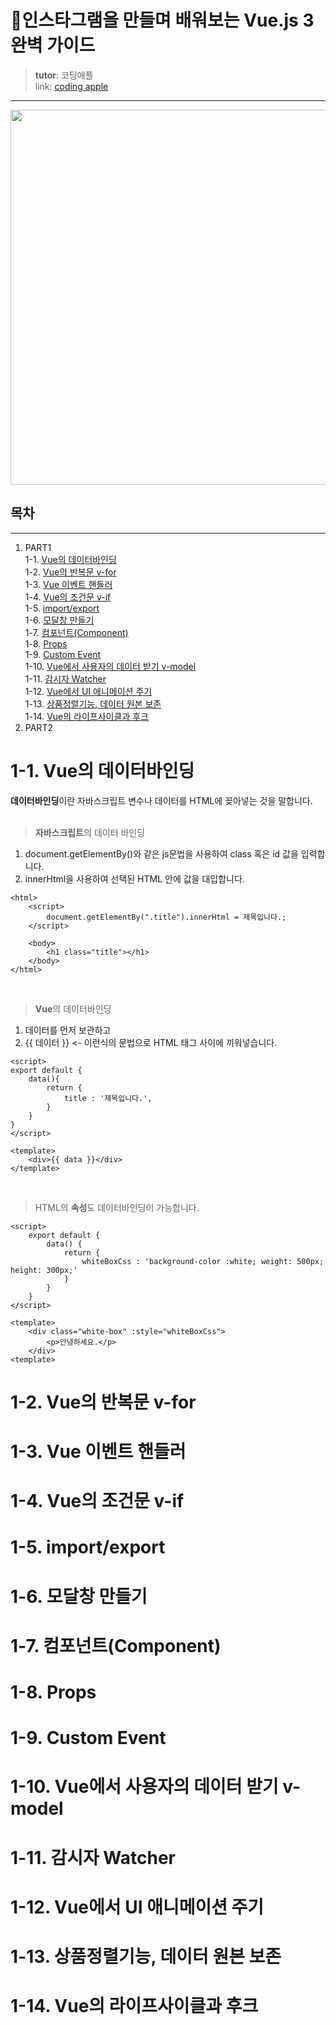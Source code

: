 
# 🍎인스타그램을 만들며 배워보는 Vue.js 3 완벽 가이드
> **tutor**: 코딩애플  
> link: [coding apple](https://codingapple.com/course/vue-js/)
---  
  <p align="center"><img src="https://codingapple.com/wp-content/uploads/2021/05/%EC%83%81%ED%92%88%EC%82%AC%EC%A7%84-44.png" height="600px" width="1000px"></p>
  
## 목차  
---  
1. PART1  
1-1. [Vue의 데이터바인딩](#1\-1-Vue의-데이터바인딩)  
1-2. [Vue의 반복문 v-for](#1\-2-Vue의-반복문-v\-for)  
1-3. [Vue 이벤트 핸들러](#1\-3-Vue의-이벤트-핸들러)  
1-4. [Vue의 조건문 v-if](#1\-4-Vue의-조건문-v\-if)  
1-5. [import/export](#1\-5-import/export)  
1-6. [모달창 만들기](#1\-6-모달창-만들기)  
1-7. [컴포넌트(Component)](#1\-7-컴포넌트-\(Component\))  
1-8. [Props](#1\-8-Props)  
1-9. [Custom Event](#1\-9-Custom-Event)  
1-10. [Vue에서 사용자의 데이터 받기 v-model](#1\-10-Vue에서-사용자의-데이터-받기-v\-model)  
1-11. [감시자 Watcher](#1\-11-감시자-Watcher)  
1-12. [Vue에서 UI 애니메이션 주기](#1\-12-Vue에서-UI-애니메이션-주기)  
1-13. [상품정렬기능, 데이터 원본 보존](#1\-13-상품정렬기능-데이터-원본-보존)  
1-14. [Vue의 라이프사이클과 후크](#1\-14-Vue의-라이프사이클과-후크)  
2. PART2

# 1-1. Vue의 데이터바인딩
**데이터바인딩**이란 자바스크립트 변수나 데이터를 HTML에 꽂아넣는 것을 말합니다.  
<br/>
> **자바스크립트**의 데이터 바인딩  
1. document.getElementBy()와 같은 js문법을 사용하여 class 혹은 id 값을 입력합니다.
2. innerHtml을 사용하여 선택된 HTML 안에 값을 대입합니다.
```
<html>
    <script>
        document.getElementBy(".title").innerHtml = 제목입니다.;
    </script>
    
    <body>
        <h1 class="title"></h1>
    </body>
</html>
```
<br/>  

> **Vue**의 데이터바인딩  
1. 데이터를 먼저 보관하고  
2. {{ 데이터 }} <- 이런식의 문법으로 HTML 태그 사이에 끼워넣습니다.
```
<script>
export default {
    data(){
        return {
            title : '제목입니다.',
        }
    }
}
</script>

<template>
    <div>{{ data }}</div>
</template>
```  
<br/>  

> HTML의 **속성**도 데이터바인딩이 가능합니다.  
```
<script>
    export default {
        data() {
            return {
                whiteBoxCss : 'background-color :white; weight: 500px; height: 300px;'
            }
        }
    }
</script>

<template>
    <div class="white-box" :style="whiteBoxCss">
        <p>안녕하세요.</p>
    </div>
<template>
```
# 1-2. Vue의 반복문 v-for

# 1-3. Vue 이벤트 핸들러

# 1-4. Vue의 조건문 v-if

# 1-5. import/export

# 1-6. 모달창 만들기

# 1-7. 컴포넌트(Component)

# 1-8. Props

# 1-9. Custom Event

# 1-10. Vue에서 사용자의 데이터 받기 v-model

# 1-11. 감시자 Watcher

# 1-12. Vue에서 UI 애니메이션 주기

# 1-13. 상품정렬기능, 데이터 원본 보존

# 1-14. Vue의 라이프사이클과 후크
